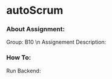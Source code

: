 # autoScrum


### About Assignment:
Group: B10 \n
Assignement Description:



### How To:
Run Backend:
